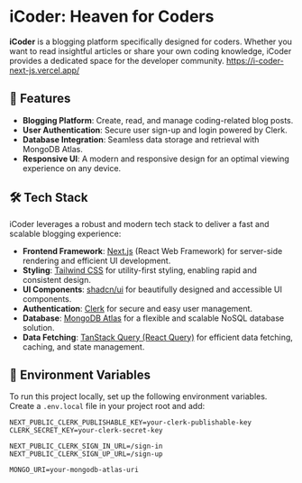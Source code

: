 # iCoder: Heaven for Coders
**iCoder** is a blogging platform specifically designed for coders. Whether you want to read insightful articles or share your own coding knowledge, iCoder provides a dedicated space for the developer community.
https://i-coder-next-js.vercel.app/

## 🚀 Features

- **Blogging Platform**: Create, read, and manage coding-related blog posts.
- **User Authentication**: Secure user sign-up and login powered by Clerk.
- **Database Integration**: Seamless data storage and retrieval with MongoDB Atlas.
- **Responsive UI**: A modern and responsive design for an optimal viewing experience on any device.

## 🛠️ Tech Stack

iCoder leverages a robust and modern tech stack to deliver a fast and scalable blogging experience:

- **Frontend Framework**: [Next.js](https://nextjs.org/) (React Web Framework) for server-side rendering and efficient UI development.
- **Styling**: [Tailwind CSS](https://tailwindcss.com/) for utility-first styling, enabling rapid and consistent design.
- **UI Components**: [shadcn/ui](https://ui.shadcn.com/) for beautifully designed and accessible UI components.
- **Authentication**: [Clerk](https://clerk.dev/) for secure and easy user management.
- **Database**: [MongoDB Atlas](https://www.mongodb.com/cloud/atlas) for a flexible and scalable NoSQL database solution.
- **Data Fetching**: [TanStack Query (React Query)](https://tanstack.com/query/latest) for efficient data fetching, caching, and state management.

## 🧪 Environment Variables

To run this project locally, set up the following environment variables. Create a `.env.local` file in your project root and add:

```env
NEXT_PUBLIC_CLERK_PUBLISHABLE_KEY=your-clerk-publishable-key
CLERK_SECRET_KEY=your-clerk-secret-key

NEXT_PUBLIC_CLERK_SIGN_IN_URL=/sign-in
NEXT_PUBLIC_CLERK_SIGN_UP_URL=/sign-up

MONGO_URI=your-mongodb-atlas-uri

